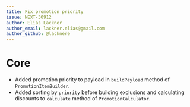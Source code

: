 ```yaml
---
title: Fix promotion priority
issue: NEXT-30912
author: Elias Lackner
author_email: lackner.elias@gmail.com
author_github: @lacknere
---
```

# Core
* Added promotion priority to payload in `buildPayload` method of `PromotionItemBuilder`.
* Added sorting by `priority` before building exclusions and calculating discounts to `calculate` method of `PromotionCalculator`.
